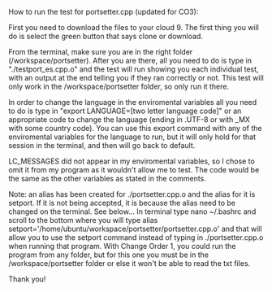 How to run the test for portsetter.cpp (updated for CO3):

First you need to download the files to your cloud 9. The first thing you will do 
is select the green button that says clone or download.

From the terminal, make sure you are in the right folder (/workspace/portsetter).
After you are there, all you need to do is type in "./testport_es.cpp.o" and the test 
will run showing you each individual test, with an output at the end telling you 
if they ran correctly or not. This test will only work in the /workspace/portsetter
folder, so only run it there.

In order to change the language in the enviromental variables all you need to do
is type in "export LANGUAGE=[two letter language code]" or an appropriate code
to change the language (ending in .UTF-8 or with _MX with some country code).
You can use this export command with any of the enviromental variables for the
language to run, but it will only hold for that session in the terminal, and then
will go back to default.

LC_MESSAGES did not appear in my enviromental variables, so I chose to omit it 
from my program as it wouldn't allow me to test. The code would be the same as
the other variables as stated in the comments.

Note: an alias has been created for ./portsetter.cpp.o and the alias for it is 
setport. If it is not being accepted, it is because the alias need to be changed 
on the terminal. See below...
In terminal type nano ~/.bashrc and scroll to the bottom where you will type
alias setport='/home/ubuntu/workspace/portsetter/portsetter.cpp.o'
and that will allow you to use the setport command instead of typing in
./portsetter.cpp.o when running that program.
With Change Order 1, you could run the program from any folder, but for this one
you must be in the /workspace/portsetter folder or else it won't be able to read
the txt files.

Thank you!
